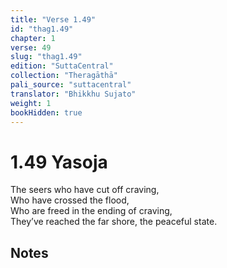 ```yaml
---
title: "Verse 1.49"
id: "thag1.49"
chapter: 1
verse: 49
slug: "thag1.49"
edition: "SuttaCentral"
collection: "Theragāthā"
pali_source: "suttacentral"
translator: "Bhikkhu Sujato"
weight: 1
bookHidden: true
---
```


# 1.49 Yasoja  

The seers who have cut off craving,  
Who have crossed the flood,  
Who are freed in the ending of craving,  
They’ve reached the far shore, the peaceful state.

## Notes